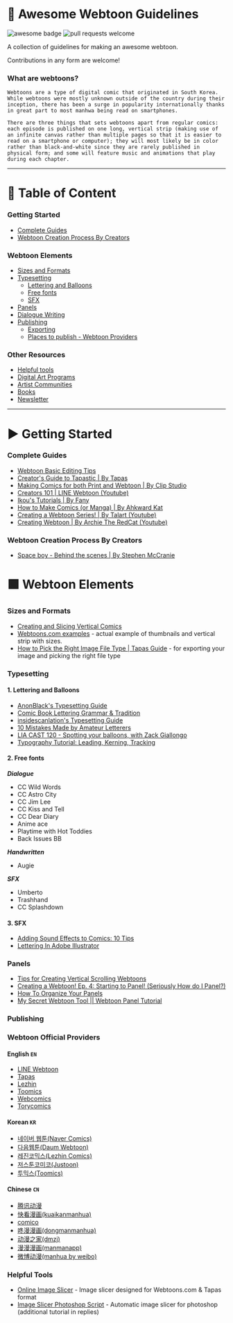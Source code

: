 # 📜 Awesome Webtoon Guidelines  
<span>
<img src="https://cdn.rawgit.com/sindresorhus/awesome/d7305f38d29fed78fa85652e3a63e154dd8e8829/media/badge.svg" alt="awesome badge"/> 
<img src="https://img.shields.io/badge/PRs-welcome-brightgreen.svg?style=flat-square" alt="pull requests welcome"/> 
</span>

A collection of guidelines for making an awesome webtoon. 

Contributions in any form are welcome!

### What are webtoons?
`Webtoons are a type of digital comic that originated in South Korea. While webtoons were mostly unknown outside of the country during their inception, there has been a surge in popularity internationally thanks in great part to most manhwa being read on smartphones.`

`There are three things that sets webtoons apart from regular comics: each episode is published on one long, vertical strip (making use of an infinite canvas rather than multiple pages so that it is easier to read on a smartphone or computer); they will most likely be in color rather than black-and-white since they are rarely published in physical form; and some will feature music and animations that play during each chapter.`

--- 

# 📜 Table of Content
### Getting Started
- [Complete Guides](#complete-guides)
- [Webtoon Creation Process By Creators](#webtoon-creation-process-by-creators)
### Webtoon Elements
- [Sizes and Formats](#sizes-and-formats)
- [Typesetting](#typesetting)
  - [Lettering and Balloons](#1-lettering-and-balloons)
  - [Free fonts](#2-free-fonts)
  - [SFX](#3-SFX)
- [Panels](#panels)
- [Dialogue Writing](#dialogue-writing)
- [Publishing](#publishing)
  - [Exporting](#exporting)
  - [Places to publish - Webtoon Providers](#webtoon-official-providers)
### Other Resources
- [Helpful tools](#helpful-tools)
- [Digital Art Programs](#digital-art-programs)
- [Artist Communities](#artist-communities)
- [Books](#books)
- [Newsletter](#newsletter)

--- 

# ▶ Getting Started
### <div class="text-purple">Complete Guides</div>
- [Webtoon Basic Editing Tips](https://www.webtoons.com/en/tiptoon/lozolz/webtoon-editing-tips/viewer?title_no=1268&episode_no=24)
- [Creator's Guide to Tapastic | By Tapas](https://tapas.io/series/Creator)
- [Making Comics for both Print and Webtoon | By Clip Studio](https://tips.clip-studio.com/en-us/articles/2812)
- [Creators 101 | LINE Webtoon (Youtube)](https://www.youtube.com/watch?v=SXKcdt6COr8&list=PLhk8LovViFgshDuttEuvwNanNuFg4k4ZU&index=2)
- [Ikou's Tutorials | By Fany](https://tapas.io/series/Tutorials)
- [How to Make Comics (or Manga) | By Ahkward Kat](https://www.webtoons.com/en/challenge/how-to-make-comics-or-manga/list?title_no=110181)
- [Creating a Webtoon Series! | By Talart (Youtube)](https://www.youtube.com/watch?v=_2VhYGSqVRA&list=PLbiI3az46e0q5QSqfpTBLe8DtkEWr2GLm)
- [Creating Webtoon | By Archie The RedCat (Youtube)](https://www.youtube.com/watch?v=ciA9CwaMblg&list=PL5zciq5GgqUYFZPnLm0OibmPFp0cqPvj7)

### Webtoon Creation Process By Creators
- [Space boy - Behind the scenes | By Stephen McCranie](https://www.webtoons.com/en/sf/space-boy/qa-2/viewer?title_no=400&episode_no=45&webtoonType=WEBTOON)


# 🟩 Webtoon Elements
### Sizes and Formats
- [Creating and Slicing Vertical Comics](https://tapas.io/episode/153301)
- [Webtoons.com examples](https://www.webtoons.com/en/challenge/webtoon-format/list?title_no=109936&page=1) - actual example of thumbnails and vertical strip with sizes.
- [How to Pick the Right Image File Type | Tapas Guide](https://tapas.io/episode/188280) - for exporting your image and picking the right file type

### Typesetting
#### 1. Lettering and Balloons
  - [AnonBlack's Typesetting Guide](http://mangafox.today/anonblacks-typesetting-guide-webtoon-chapter-203#1)
  - [Comic Book Lettering Grammar & Tradition](https://blambot.com/pages/comic-book-grammar-tradition)
  - [insidescanlation's Typesetting Guide](https://www.insidescanlation.com/etc/how-to-edit-manga-with-photoshop/rawr/editguide/2.html)
  - [10 Mistakes Made by Amateur Letterers](http://beyondthebunker.com/uncategorized/10-mistakes-made-by-amateur-letterers/)
  - [LIA CAST 120 - Spotting your balloons, with Zack Giallongo](http://www.leanintoart.com/blog/2015/1/16/lia-cast-120-spotting-your-balloons-with-zack-giallongo)
  - [Typography Tutorial: Leading, Kerning, Tracking](https://www.bigstockphoto.com/blog/uncategorized/typography-tutorial-leading-kerning-tracking/)

#### 2. Free fonts

  ***Dialogue***
  - CC Wild Words
  - CC Astro City
  - CC Jim Lee
  - CC Kiss and Tell
  - CC Dear Diary
  - Anime ace
  - Playtime with Hot Toddies
  - Back Issues BB

  ***Handwritten***
  - Augie

  ***SFX***
  - Umberto
  - Trashhand
  - CC Splashdown
  
#### 3. SFX
  - [Adding Sound Effects to Comics: 10 Tips](https://www.youtube.com/watch?v=tCVwFexvCT0)
  - [Lettering In Adobe Illustrator](http://clintflickerlettering.blogspot.com/2010/11/lettering-in-adobe-illustrator-six.html?m=1)


### Panels
- [Tips for Creating Vertical Scrolling Webtoons](https://www.clipstudio.net/how-to-draw/archives/157055)
- [Creating a Webtoon! Ep. 4: Starting to Panel! (Seriously How do I Panel?)](https://www.youtube.com/watch?v=xEgNtMDlxjg)
- [How To Organize Your Panels](https://trevinoart.com/p3-webtoon-how-to-organize-your-panels/)
- [My Secret Webtoon Tool || Webtoon Panel Tutorial](https://www.s-morishitastudio.com/my-secret-webtoon-tool-webtoon-panel-tutorial/)

### Publishing
### Webtoon Official Providers

#### English `EN`
* [LINE Webtoon](https://www.webtoons.com/en/)
* [Tapas](https://https://tapas.io/)
* [Lezhin](https://www.lezhin.com/en)
* [Toomics](https://toomics.com/en/)
* [Webcomics](http://www.webcomicsapp.com/)
* [Torycomics](https://www.torycomics.com/)

#### Korean `KR`
* [네이버 웹툰(Naver Comics)](https://comic.naver.com/)
* [다음웹툰(Daum Webtoon)](http://webtoon.daum.net/)
* [레진코믹스(Lezhin Comics)](https://www.lezhin.com/ko)
* [저스툰코미코(Justoon)](https://www.justoon.co.kr/)
* [투믹스(Toomics)](https://www.toomics.com/)

#### Chinese `CN`
* [腾讯动漫](https://ac.qq.com/)
* [快看漫画(kuaikanmanhua)](https://www.kuaikanmanhua.com/)
* [comico](http://www.comico.com.tw/)
* [咚漫漫画(dongmanmanhua)](https://www.dongmanmanhua.cn/)
* [动漫之家(dmzj)](https://www.dmzj.com/index.html)
* [漫漫漫画(manmanapp)](https://www.manmanapp.com/)
* [微博动漫(manhua by weibo)](http://manhua.weibo.com/)


### Helpful Tools
* [Online Image Slicer](https://knicknic.github.io/croppy/) - Image slicer designed for Webtoons.com & Tapas format
* [Image Slicer Photoshop Script](https://twitter.com/mongrelmarie/status/1058234597563985920?lang=en) - Automatic image slicer for photoshop (additional tutorial in replies)
